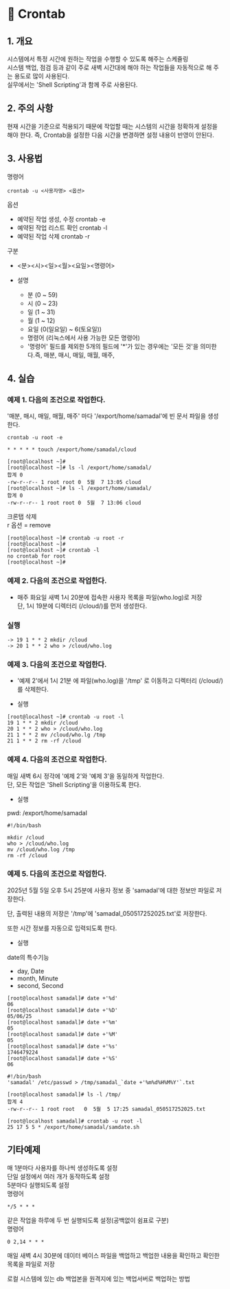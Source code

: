 # 📘 Crontab

## 1. 개요

시스템에서 특정 시간에 원하는 작업을 수행할 수 있도록 해주는 스케쥴링<br>
시스템 백업, 점검 등과 같이 주로 새벽 시간대에 해야 하는 작업들을 자동적으로 해 주는 용도로 많이 사용된다.<br>
실무에서는 'Shell Scripting'과 함께 주로 사용된다.

## 2. 주의 사항

현재 시간을 기준으로 적용되기 때문에 작업할 때는 시스템의 시간을 정확하게 설정을 해야 한다. 즉, Crontab을 설정한 다음 시간을 변경하면 설정 내용이 반영이 안된다.

## 3. 사용법
명령어 
```
crontab -u <사용자명> <옵션>
```
옵션
- 예약된 작업 생성, 수정     crontab -e
- 예약된 작업 리스트 확인    crontab -l
- 예약된 작업 삭제           crontab -r

구분
- <분><시><일><월><요일><명령어>

- 설명
    - 분 (0 ~ 59)
    - 시 (0 ~ 23)
    - 일 (1 ~ 31)
    - 월 (1 ~ 12)
    - 요일 (0(일요일) ~ 6(토요일))
    - 명령어 (리눅스에서 사용 가능한 모든 명령어)
    - '명령어' 필드를 제외한 5개의 필드에 '*'가 있는 경우에는 '모든 것'을 의미한다.즉, 매분, 매시, 매일, 매월, 매주, 

## 4. 실습

### 예제 1. 다음의 조건으로 작업한다.

'매분, 매시, 매일, 매월, 매주' 마다 '/export/home/samadal'에 빈 문서 파일을 생성한다.

```
crontab -u root -e
```
```
* * * * * touch /export/home/samadal/cloud
```

```
[root@localhost ~]#
[root@localhost ~]# ls -l /export/home/samadal/
합계 0
-rw-r--r-- 1 root root 0  5월  7 13:05 cloud
[root@localhost ~]# ls -l /export/home/samadal/
합계 0
-rw-r--r-- 1 root root 0  5월  7 13:06 cloud
```
크론탭 삭제<br>
r 옵션 = remove
```
[root@localhost ~]# crontab -u root -r
[root@localhost ~]#
[root@localhost ~]# crontab -l
no crontab for root
[root@localhost ~]#
```

### 예제 2. 다음의 조건으로 작업한다.

- 매주 화요일 새벽 1시 20분에 접속한 사용자 목록을 파일(who.log)로 저장 <br>
단, 1시 19분에 디렉터리 (/cloud/)를 먼저 생성한다.
### 실행
```
-> 19 1 * * 2 mkdir /cloud
-> 20 1 * * 2 who > /cloud/who.log
```

### 예제 3. 다음의 조건으로 작업한다.
- '예제 2'에서 1시 21분 에 파일(who.log)을 '/tmp' 로 이동하고
디렉터리 (/cloud/)를 삭제한다.

- 실행

```
[root@localhost ~]# crontab -u root -l
19 1 * * 2 mkdir /cloud
20 1 * * 2 who > /cloud/who.log
21 1 * * 2 mv /cloud/who.lg /tmp
21 1 * * 2 rm -rf /cloud
```

### 예제 4. 다음의 조건으로 작업한다.

매일 새벽 6시 정각에 '예제 2'와 '예제 3'을 동일하게 작업한다.<br>
단, 모든 작업은 'Shell Scripting'을 이용하도록 한다.

- 실행

pwd: /export/home/samadal
```
#!/bin/bash

mkdir /cloud
who > /cloud/who.log
mv /cloud/who.log /tmp
rm -rf /cloud
```

### 예제 5. 다음의 조건으로 작업한다.
2025년 5월 5일 오후 5시 25분에 사용자 정보 중 'samadal'에 대한 정보만 파일로 저장한다.<br>

단, 출력된 내용의 저장은 '/tmp'에 'samadal_050517252025.txt'로 저장한다. <br>

또한 시간 정보를 자동으로 입력되도록 한다.

- 실행

date의 특수기능
- day, Date
- month, Minute
- second, Second

```
[root@localhost samadal]# date +'%d'
06
[root@localhost samadal]# date +'%D'
05/06/25
[root@localhost samadal]# date +'%m'
05
[root@localhost samadal]# date +'%M'
05
[root@localhost samadal]# date +'%s'
1746479224
[root@localhost samadal]# date +'%S'
06
```

```
#!/bin/bash
'samadal' /etc/passwd > /tmp/samadal_`date +'%m%d%H%M%Y'`.txt
```

```
[root@localhost samadal]# ls -l /tmp/
합계 4
-rw-r--r-- 1 root root   0  5월  5 17:25 samadal_050517252025.txt
```

```
[root@localhost samadal]# crontab -u root -l
25 17 5 5 * /export/home/samadal/samdate.sh
```

## 기타예제
매 1분마다 사용자를 하나씩 생성하도록 설정<br>
단일 설정에서 여러 개가 동작하도록 설정 <br>
5분마다 실행되도록 설정 <br>
명령어
```
*/5 * * * 
```

같은 작업을 하루에 두 번 실행되도록 설정(공백없이 쉼표로 구분)<br>
명령어
```
0 2,14 * * * 
```

매일 새벽 4시 30분에 데이터 베이스 파일을 백업하고 백업한 내용을 확인하고 확인한 목록을 파일로 저장

로컬 시스템에 있는 db 백업본을 원격지에 있는 백업서버로 백업하는 방법